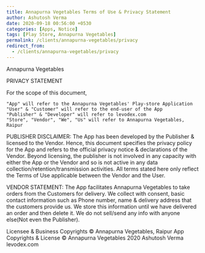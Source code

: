 ```yaml
---
title: Annapurna Vegetables Terms of Use & Privacy Statement
author: Ashutosh Verma
date: 2020-09-18 00:56:00 +0530
categories: [Apps, Notice]
tags: [Play Store, Annapurna Vegetables]
permalink: /clients/annapurna-vegetables/privacy
redirect_from:
  - /clients/annapurna-vegetables/privacy
---
```



Annapurna Vegetables

PRIVACY STATEMENT

For the scope of this document,

    "App" will refer to the Annapurna Vegetables' Play-store Application
    "User" & "Customer" will refer to the end-user of the App
    "Publisher" & "Developer" will refer to levodex.com
    "Store", "Vendor", "We", "Us" will refer to Annapurna Vegetables, Raipur


PUBLISHER DISCLAIMER: The App has been developed by the Publisher & licensed to the Vendor. Hence, this document specifies the privacy policy for the App and refers to the official privacy notice & declarations of the Vendor. Beyond licensing, the publisher is not involved in any capacity with either the App or the Vendor and so is not active in any data collection/retention/transmission activities. All terms stated here only reflect the Terms of Use applicable between the Vendor and the User.


VENDOR STATEMENT: The App facilitates Annapurna Vegetables to take orders from the Customers for delivery. We collect with consent, basic contact information such as Phone number, name & delivery address that the customers provide us. We store this information until we have delivered an order and then delete it. We do not sell/send any info with anyone else(Not even the Publisher).


Licensee & Business Copyrights © Annapurna Vegetables, Raipur
App Copyrights & License © Annapurna Vegetables 2020 Ashutosh Verma  
levodex.com
